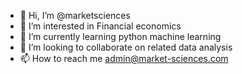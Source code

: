 - 👋 Hi, I’m @marketsciences
- 👀 I’m interested in Financial economics
- 🌱 I’m currently learning python machine learning
- 💞️ I’m looking to collaborate on related data analysis
- 📫 How to reach me admin@market-sciences.com
<!---
marketsciences/marketsciences is a ✨ special ✨ repository because its `README.md` (this file) appears on your GitHub profile.
You can click the Preview link to take a look at your changes.
--->
